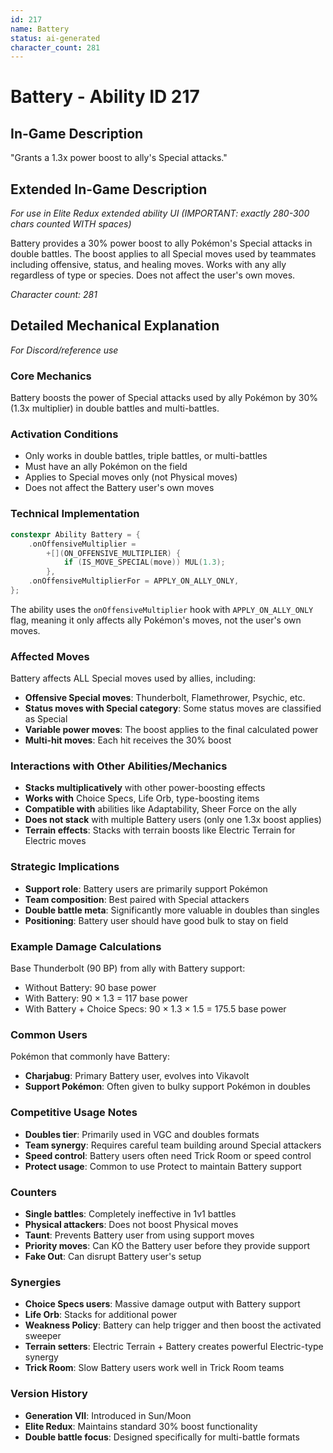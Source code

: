 ```yaml
---
id: 217
name: Battery
status: ai-generated
character_count: 281
---
```


# Battery - Ability ID 217

## In-Game Description
"Grants a 1.3x power boost to ally's Special attacks."

## Extended In-Game Description
*For use in Elite Redux extended ability UI (IMPORTANT: exactly 280-300 chars counted WITH spaces)*

Battery provides a 30% power boost to ally Pokémon's Special attacks in double battles. The boost applies to all Special moves used by teammates including offensive, status, and healing moves. Works with any ally regardless of type or species. Does not affect the user's own moves.

*Character count: 281*

## Detailed Mechanical Explanation
*For Discord/reference use*

### Core Mechanics
Battery boosts the power of Special attacks used by ally Pokémon by 30% (1.3x multiplier) in double battles and multi-battles.

### Activation Conditions
- Only works in double battles, triple battles, or multi-battles
- Must have an ally Pokémon on the field
- Applies to Special moves only (not Physical moves)
- Does not affect the Battery user's own moves

### Technical Implementation
```cpp
constexpr Ability Battery = {
    .onOffensiveMultiplier =
        +[](ON_OFFENSIVE_MULTIPLIER) {
            if (IS_MOVE_SPECIAL(move)) MUL(1.3);
        },
    .onOffensiveMultiplierFor = APPLY_ON_ALLY_ONLY,
};
```

The ability uses the `onOffensiveMultiplier` hook with `APPLY_ON_ALLY_ONLY` flag, meaning it only affects ally Pokémon's moves, not the user's own moves.

### Affected Moves
Battery affects ALL Special moves used by allies, including:
- **Offensive Special moves**: Thunderbolt, Flamethrower, Psychic, etc.
- **Status moves with Special category**: Some status moves are classified as Special
- **Variable power moves**: The boost applies to the final calculated power
- **Multi-hit moves**: Each hit receives the 30% boost

### Interactions with Other Abilities/Mechanics
- **Stacks multiplicatively** with other power-boosting effects
- **Works with** Choice Specs, Life Orb, type-boosting items
- **Compatible with** abilities like Adaptability, Sheer Force on the ally
- **Does not stack** with multiple Battery users (only one 1.3x boost applies)
- **Terrain effects**: Stacks with terrain boosts like Electric Terrain for Electric moves

### Strategic Implications
- **Support role**: Battery users are primarily support Pokémon
- **Team composition**: Best paired with Special attackers
- **Double battle meta**: Significantly more valuable in doubles than singles
- **Positioning**: Battery user should have good bulk to stay on field

### Example Damage Calculations
Base Thunderbolt (90 BP) from ally with Battery support:
- Without Battery: 90 base power
- With Battery: 90 × 1.3 = 117 base power
- With Battery + Choice Specs: 90 × 1.3 × 1.5 = 175.5 base power

### Common Users
Pokémon that commonly have Battery:
- **Charjabug**: Primary Battery user, evolves into Vikavolt
- **Support Pokémon**: Often given to bulky support Pokémon in doubles

### Competitive Usage Notes
- **Doubles tier**: Primarily used in VGC and doubles formats
- **Team synergy**: Requires careful team building around Special attackers
- **Speed control**: Battery users often need Trick Room or speed control
- **Protect usage**: Common to use Protect to maintain Battery support

### Counters
- **Single battles**: Completely ineffective in 1v1 battles
- **Physical attackers**: Does not boost Physical moves
- **Taunt**: Prevents Battery user from using support moves
- **Priority moves**: Can KO the Battery user before they provide support
- **Fake Out**: Can disrupt Battery user's setup

### Synergies
- **Choice Specs users**: Massive damage output with Battery support
- **Life Orb**: Stacks for additional power
- **Weakness Policy**: Battery can help trigger and then boost the activated sweeper
- **Terrain setters**: Electric Terrain + Battery creates powerful Electric-type synergy
- **Trick Room**: Slow Battery users work well in Trick Room teams

### Version History
- **Generation VII**: Introduced in Sun/Moon
- **Elite Redux**: Maintains standard 30% boost functionality
- **Double battle focus**: Designed specifically for multi-battle formats